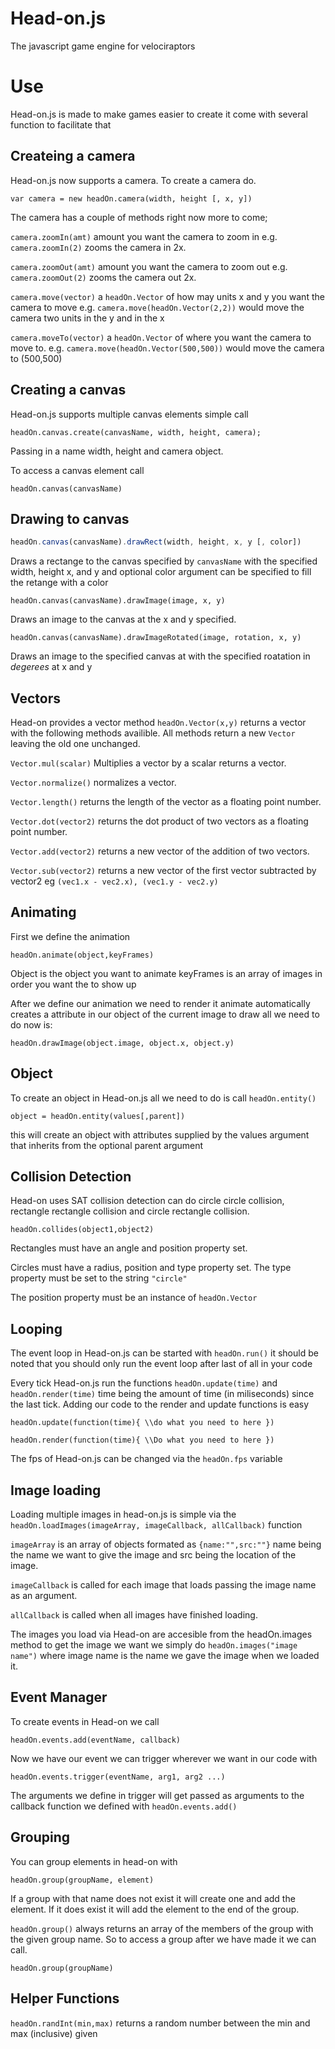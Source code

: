 Head-on.js
===========
The javascript game engine for velociraptors

Use
=========

Head-on.js is made to make games easier to create it come with several function to facilitate that

Createing a camera
-------------------
Head-on.js now supports a camera. To create a camera do.

`var camera = new headOn.camera(width, height [, x, y])`

The camera has a couple of methods right now more to come;

`camera.zoomIn(amt)` amount you want the camera to zoom in e.g. `camera.zoomIn(2)` zooms the camera in 2x.

`camera.zoomOut(amt)` amount you want the camera to zoom out e.g. `camera.zoomOut(2)` zooms the camera out 2x.

`camera.move(vector)` a `headOn.Vector` of how may units x and y you want the camera to move e.g. `camera.move(headOn.Vector(2,2))` would move the camera two units in the y and in the x

`camera.moveTo(vector)` a `headOn.Vector` of where you want the camera to move to. e.g. `camera.move(headOn.Vector(500,500))` would move the camera to (500,500)



Creating a canvas
------------------
Head-on.js supports multiple canvas elements simple call 

`headOn.canvas.create(canvasName, width, height, camera);`

Passing in a name width, height and camera object.

To access a canvas element call 

`headOn.canvas(canvasName)`

Drawing to canvas
-------------------
```javascript
headOn.canvas(canvasName).drawRect(width, height, x, y [, color])
```

Draws a rectange to the canvas specified by `canvasName` with the specified width, height x, and y and optional color argument can be specified to fill the retange with a color

`headOn.canvas(canvasName).drawImage(image, x, y)`

Draws an image to the canvas at the x and y specified.

`headOn.canvas(canvasName).drawImageRotated(image, rotation, x, y)`

Draws an image to the specified canvas at with the specified roatation in *degerees* at x and y

Vectors
---------
Head-on provides a vector method `headOn.Vector(x,y)` returns a vector with the following methods availible.
All methods return a new `Vector` leaving the old one unchanged.

`Vector.mul(scalar)` Multiplies a vector by a scalar returns a vector.

`Vector.normalize()` normalizes a vector.

`Vector.length()` returns the length of the vector as a floating point number.

`Vector.dot(vector2)` returns the dot product of two vectors as a floating point number.

`Vector.add(vector2)` returns a new vector of the addition of two vectors.

`Vector.sub(vector2)` returns a new vector of the first vector subtracted by vector2 eg `(vec1.x - vec2.x), (vec1.y - vec2.y)`

Animating
---------

First we define the animation

`headOn.animate(object,keyFrames)`

Object is the object you want to animate keyFrames is an array of images in order you want the to show up

After we define our animation we need to render it animate automatically creates a attribute in our object of the current image to draw all we need to do now is:

`headOn.drawImage(object.image, object.x, object.y)`

Object
--------
To create an object in Head-on.js all we need to do is call `headOn.entity()`

`object = headOn.entity(values[,parent])`

this will create an object with attributes supplied by the values argument that inherits from the optional parent argument

Collision Detection
-------------------

Head-on uses SAT collision detection can do circle circle collision, rectangle rectangle collision and circle rectangle collision.


`headOn.collides(object1,object2)`

Rectangles must have an angle and position property set.

Circles must have a radius, position and type property set. The type property must be set to the string `"circle"`

The position property must be an instance of `headOn.Vector`

Looping
-----------------------
The event loop in Head-on.js can be started with `headOn.run()` it should be noted that you should only run the event loop after last of all in your code
 
Every tick Head-on.js run the functions `headOn.update(time)` and `headOn.render(time)` time being the amount of time (in miliseconds) since the last tick. Adding our code to the render and update functions is easy

`headOn.update(function(time){
	\\do what you need to here
})`

`headOn.render(function(time){
	\\Do what you need to here
})`

The fps of Head-on.js can be changed via the `headOn.fps` variable

Image loading
--------------
Loading multiple images in head-on.js is simple via the `headOn.loadImages(imageArray, imageCallback, allCallback)` function

`imageArray` is an array of objects formated as `{name:"",src:""}` name being the name we want to give the image and src being the location of the image.

`imageCallback` is called for each image that loads passing the image name as an argument.

`allCallback` is called when all images have finished loading.

The images you load via Head-on are accesible from the headOn.images method to get the image we want we simply do `headOn.images("image name")` where image name is the name we gave the image when we loaded it.

Event Manager
---------------
To create events in Head-on we call

`headOn.events.add(eventName, callback)`

Now we have our event we can trigger wherever we want in our code with

`headOn.events.trigger(eventName, arg1, arg2 ...)`

The arguments we define in trigger will get passed as arguments to the callback function we defined with `headOn.events.add()`

Grouping
---------
You can group elements in head-on with 

`headOn.group(groupName, element)`

If a group with that name does not exist it will create one and add the element. If it does exist it will add the element to the end of the group. 

`headOn.group()` always returns an array of the members of the group with the given group name. So to access a group after we have made it we can call.

`headOn.group(groupName)`


Helper Functions
----------------
`headOn.randInt(min,max)` returns a random number between the min and max (inclusive) given
